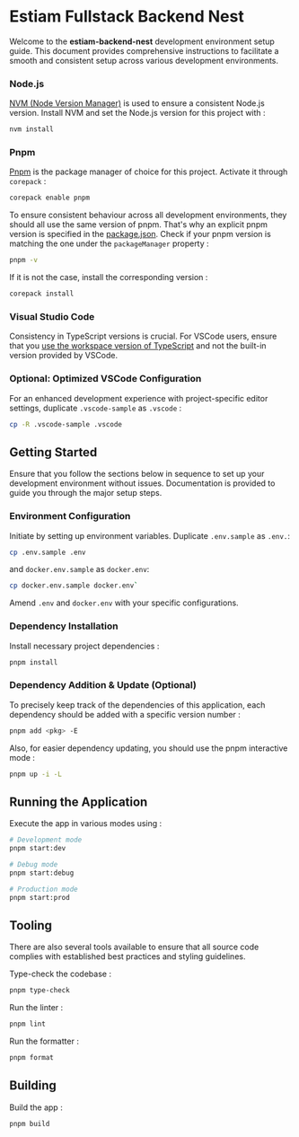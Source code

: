 # Estiam Fullstack Backend Nest

Welcome to the **estiam-backend-nest** development environment setup guide. This document provides comprehensive instructions to facilitate a smooth and consistent setup across various development environments.

### Node.js

[NVM (Node Version Manager)](https://github.com/nvm-sh/nvm) is used to ensure a consistent Node.js version. Install NVM and set the Node.js version for this project with :

```bash
nvm install
```

### Pnpm

[Pnpm](https://pnpm.io/fr/motivation) is the package manager of choice for this project. Activate it through `corepack` :

```bash
corepack enable pnpm
```

To ensure consistent behaviour across all development environments, they should all use the same version of pnpm. That's why an explicit pnpm version is specified in the [package.json](./package.json). Check if your pnpm version is matching the one under the `packageManager` property :

```bash
pnpm -v
```

If it is not the case, install the corresponding version :

```bash
corepack install
```

### Visual Studio Code

Consistency in TypeScript versions is crucial. For VSCode users, ensure that you [use the workspace version of TypeScript](https://code.visualstudio.com/docs/typescript/typescript-compiling#_using-the-workspace-version-of-typescript) and not the built-in version provided by VSCode.

### Optional: Optimized VSCode Configuration

For an enhanced development experience with project-specific editor settings, duplicate `.vscode-sample` as `.vscode` :

```bash
cp -R .vscode-sample .vscode
```

## Getting Started

Ensure that you follow the sections below in sequence to set up your development environment without issues. Documentation is provided to guide you through the major setup steps.

### Environment Configuration

Initiate by setting up environment variables. Duplicate `.env.sample` as `.env.`:

```bash
cp .env.sample .env
```

and `docker.env.sample` as `docker.env`:

```bash
cp docker.env.sample docker.env`
```

Amend `.env` and `docker.env` with your specific configurations.

### Dependency Installation

Install necessary project dependencies :

```bash
pnpm install
```

### Dependency Addition & Update (Optional)

To precisely keep track of the dependencies of this application, each dependency should be added with a specific version number :

```bash
pnpm add <pkg> -E
```

Also, for easier dependency updating, you should use the pnpm interactive mode :

```bash
pnpm up -i -L
```

## Running the Application

Execute the app in various modes using :

```bash
# Development mode
pnpm start:dev

# Debug mode
pnpm start:debug

# Production mode
pnpm start:prod
```

## Tooling

There are also several tools available to ensure that all source code complies with established best practices and styling guidelines.

Type-check the codebase :

```bash
pnpm type-check
```

Run the linter :

```bash
pnpm lint
```

Run the formatter :

```bash
pnpm format
```

## Building

Build the app :

```bash
pnpm build
```
